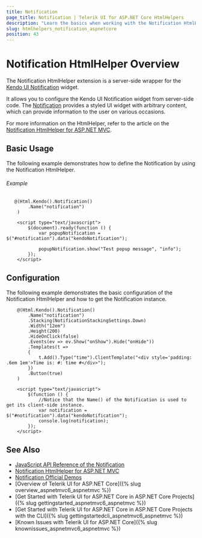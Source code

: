 ```yaml
---
title: Notification
page_title: Notification | Telerik UI for ASP.NET Core HtmlHelpers
description: "Learn the basics when working with the Notification HtmlHelper for ASP.NET Core (MVC 6 or ASP.NET Core MVC)."
slug: htmlhelpers_notification_aspnetcore
position: 43
---
```


# Notification HtmlHelper Overview

The Notification HtmlHelper extension is a server-side wrapper for the [Kendo UI Notification](http://demos.telerik.com/kendo-ui/notification/index) widget.

It allows you to configure the Kendo UI Notification widget from server-side code. The [Notification](http://docs.telerik.com/kendo-ui/controls/layout/notification/overview) provides a styled UI widget with arbitrary content, which can provide information to the user on various occasions.

For more information on the HtmlHelper, refer to the article on the [Notification HtmlHelper for ASP.NET MVC](http://docs.telerik.com/aspnet-mvc/helpers/notification/overview).

## Basic Usage

The following example demonstrates how to define the Notification by using the Notification HtmlHelper.

###### Example

```
   @(Html.Kendo().Notification()
        .Name("notification")
    )

    <script type="text/javascript">
        $(document).ready(function () {
            var popupNotification = $("#notification").data("kendoNotification");

            popupNotification.show("Test popup message", "info");                        
        });
    </script>
```

## Configuration

The following example demonstrates the basic configuration of the Notification HtmlHelper and how to get the Notification instance.

```    
    @(Html.Kendo().Notification()
        .Name("notification")
        .Stacking(NotificationStackingSettings.Down)
        .Width("12em")
        .Height(200)
        .HideOnClick(false)
        .Events(ev => ev.Show("onShow").Hide("onHide"))
        .Templates(t =>
        {
            t.Add().Type("time").ClientTemplate("<div style='padding: .6em 1em'>Time is: #: time #</div>");
        })
        .Button(true)
    )

    <script type="text/javascript">
        $(function () {
            //Notice that the Name() of the Notification is used to get its client-side instance.
            var notification = $("#notification").data("kendoNotification");
            console.log(notification);
        });
    </script>
```

## See Also

* [JavaScript API Reference of the Notification](http://docs.telerik.com/kendo-ui/api/javascript/ui/notification)
* [Notification HtmlHelper for ASP.NET MVC](http://docs.telerik.com/aspnet-mvc/helpers/notification/overview)
* [Notification Official Demos](http://demos.telerik.com/aspnet-core/notification/index)
* [Overview of Telerik UI for ASP.NET Core]({% slug overview_aspnetmvc6_aspnetmvc %})
* [Get Started with Telerik UI for ASP.NET Core in ASP.NET Core Projects]({% slug gettingstarted_aspnetmvc6_aspnetmvc %})
* [Get Started with Telerik UI for ASP.NET Core in ASP.NET Core Projects with the CLI]({% slug gettingstartedcli_aspnetmvc6_aspnetmvc %})
* [Known Issues with Telerik UI for ASP.NET Core]({% slug knownissues_aspnetmvc6_aspnetmvc %})
